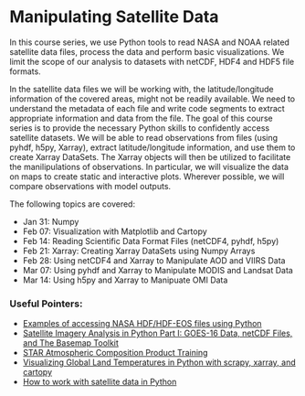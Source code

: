 # Manipulating Satellite Data

In this course series, we use Python tools to read NASA and NOAA related satellite data files,
process the data and perform basic visualizations.
We limit the scope of our analysis to datasets with netCDF, HDF4 and HDF5
file formats. 

In the satellite data files we will be working with, the latitude/longitude
information of the covered areas, might not be readily available.
We need to understand the metadata of each file and write code
segments to extract appropriate information and data from the file.
The goal of this course series is to provide the necessary Python skills
to confidently access satellite datasets.
We will be able to read observations from files
(using pyhdf, h5py, Xarray), extract latitude/longitude information,
and use them to create Xarray DataSets.
The Xarray objects will then be utilized to facilitate the manilipulations of observations.
In particular, we will visualize the data on maps to create static and interactive plots.
Wherever possible, we will compare observations with model outputs.

The following topics are covered:

- Jan 31: Numpy
- Feb 07: Visualization with Matplotlib and Cartopy
- Feb 14: Reading Scientific Data Format Files (netCDF4, pyhdf, h5py)
- Feb 21: Xarray: Creating Xarray DataSets using Numpy Arrays
- Feb 28: Using netCDF4 and Xarray to Manipulate AOD and VIIRS Data
- Mar 07: Using pyhdf and Xarray to Manipulate MODIS and Landsat Data
- Mar 14: Using h5py and Xarray to Manipuate OMI Data

### Useful Pointers:

- [Examples of accessing NASA HDF/HDF-EOS files using Python](http://hdfeos.org/zoo/index_openPODAAC_Examples.php#MODIS)
- [Satellite Imagery Analysis in Python Part I: GOES-16 Data, netCDF Files, and The Basemap Toolkit](https://makersportal.com/blog/2019/7/8/satellite-imagery-analysis-in-python-part-i-goes-16-data-netcdf-files-and-the-basemap-toolkit)
- [STAR Atmospheric Composition Product Training](https://www.star.nesdis.noaa.gov/atmospheric-composition-training/)
- [Visualizing Global Land Temperatures in Python with scrapy, xarray, and cartopy](https://cbrownley.wordpress.com/category/python/)
- [How to work with satellite data in Python](https://coastwatch.gitbook.io/satellite-course/tutorials/python-tutorial/1.-how-to-work-with-satellite-data-in-python)



